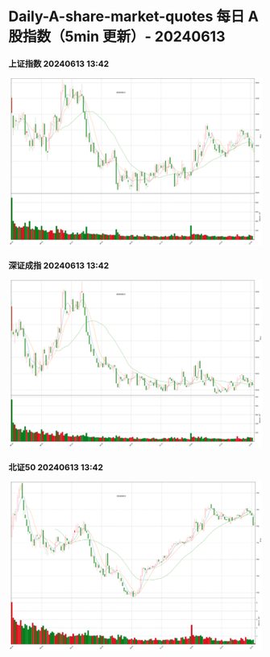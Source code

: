 
# Daily-A-share-market-quotes 每日 A 股指数（5min 更新）- 20240613

### 上证指数 20240613 13:42
![](./fig/2024/6/20240613-sh000001.png)

### 深证成指 20240613 13:42
![](./fig/2024/6/20240613-sz399001.png)

### 北证50 20240613 13:42
![](./fig/2024/6/20240613-bj899050.png)

